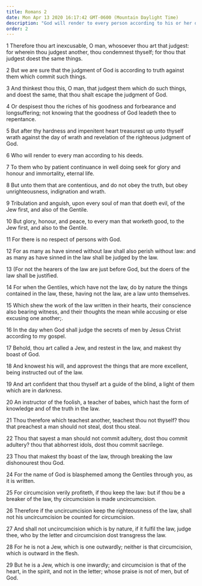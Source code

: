 ```yaml
---
title: Romans 2
date: Mon Apr 13 2020 16:17:42 GMT-0600 (Mountain Daylight Time)
description: "God will render to every person according to his or her deeds—Both Jews and Gentiles will be judged by gospel laws."
order: 2
---
```


1 Therefore thou art inexcusable, O man, whosoever thou art that judgest: for wherein thou judgest another, thou condemnest thyself; for thou that judgest doest the same things.

2 But we are sure that the judgment of God is according to truth against them which commit such things.

3 And thinkest thou this, O man, that judgest them which do such things, and doest the same, that thou shalt escape the judgment of God.

4 Or despisest thou the riches of his goodness and forbearance and longsuffering; not knowing that the goodness of God leadeth thee to repentance.

5 But after thy hardness and impenitent heart treasurest up unto thyself wrath against the day of wrath and revelation of the righteous judgment of God.

6 Who will render to every man according to his deeds.

7 To them who by patient continuance in well doing seek for glory and honour and immortality, eternal life.

8 But unto them that are contentious, and do not obey the truth, but obey unrighteousness, indignation and wrath.

9 Tribulation and anguish, upon every soul of man that doeth evil, of the Jew first, and also of the Gentile.

10 But glory, honour, and peace, to every man that worketh good, to the Jew first, and also to the Gentile.

11 For there is no respect of persons with God.

12 For as many as have sinned without law shall also perish without law: and as many as have sinned in the law shall be judged by the law.

13 (For not the hearers of the law are just before God, but the doers of the law shall be justified.

14 For when the Gentiles, which have not the law, do by nature the things contained in the law, these, having not the law, are a law unto themselves.

15 Which shew the work of the law written in their hearts, their conscience also bearing witness, and their thoughts the mean while accusing or else excusing one another;.

16 In the day when God shall judge the secrets of men by Jesus Christ according to my gospel.

17 Behold, thou art called a Jew, and restest in the law, and makest thy boast of God.

18 And knowest his will, and approvest the things that are more excellent, being instructed out of the law.

19 And art confident that thou thyself art a guide of the blind, a light of them which are in darkness.

20 An instructor of the foolish, a teacher of babes, which hast the form of knowledge and of the truth in the law.

21 Thou therefore which teachest another, teachest thou not thyself? thou that preachest a man should not steal, dost thou steal.

22 Thou that sayest a man should not commit adultery, dost thou commit adultery? thou that abhorrest idols, dost thou commit sacrilege.

23 Thou that makest thy boast of the law, through breaking the law dishonourest thou God.

24 For the name of God is blasphemed among the Gentiles through you, as it is written.

25 For circumcision verily profiteth, if thou keep the law: but if thou be a breaker of the law, thy circumcision is made uncircumcision.

26 Therefore if the uncircumcision keep the righteousness of the law, shall not his uncircumcision be counted for circumcision.

27 And shall not uncircumcision which is by nature, if it fulfil the law, judge thee, who by the letter and circumcision dost transgress the law.

28 For he is not a Jew, which is one outwardly; neither is that circumcision, which is outward in the flesh.

29 But he is a Jew, which is one inwardly; and circumcision is that of the heart, in the spirit, and not in the letter; whose praise is not of men, but of God.
